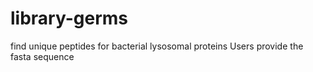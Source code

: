 # library-germs
find unique peptides for bacterial lysosomal proteins
Users provide the fasta sequence
